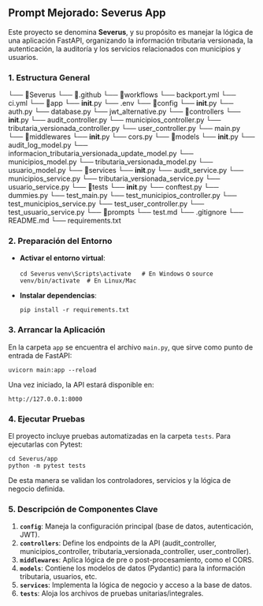 
## Prompt Mejorado: Severus App

Este proyecto se denomina **Severus**, y su propósito es manejar la lógica de una aplicación FastAPI, organizando la información tributaria versionada, la autenticación, la auditoría y los servicios relacionados con municipios y usuarios.

### 1. Estructura General

└── 📁Severus
    └── 📁.github
        └── 📁workflows
            └── backport.yml
            └── ci.yml
    └── 📁app
        └── __init__.py
        └── .env
        └── 📁config
            └── __init__.py
            └── auth.py
            └── database.py
            └── jwt_alternative.py
        └── 📁controllers
            └── __init__.py
            └── audit_controller.py
            └── municipios_controller.py
            └── tributaria_versionada_controller.py
            └── user_controller.py
        └── main.py
        └── 📁middlewares
            └── __init__.py
            └── cors.py
        └── 📁models
            └── __init__.py
            └── audit_log_model.py
            └── informacion_tributaria_versionada_update_model.py
            └── municipios_model.py
            └── tributaria_versionada_model.py
            └── usuario_model.py
        └── 📁services
            └── __init__.py
            └── audit_service.py
            └── municipios_service.py
            └── tributaria_versionada_service.py
            └── usuario_service.py
        └── 📁tests
            └── __init__.py
            └── conftest.py
            └── dummies.py
            └── test_main.py
            └── test_municipios_controller.py
            └── test_municipios_service.py
            └── test_user_controller.py
            └── test_usuario_service.py
    └── 📁prompts
        └── test.md
    └── .gitignore
    └── README.md
    └── requirements.txt


### 2. Preparación del Entorno

-   **Activar el entorno virtual**:

    `cd Severus`
    `venv\Scripts\activate   # En Windows`
    o
    `source venv/bin/activate  # En Linux/Mac`
    
-   **Instalar dependencias**:

    `pip install -r requirements.txt` 
    

### 3. Arrancar la Aplicación

En la carpeta `app` se encuentra el archivo `main.py`, que sirve como punto de entrada de FastAPI:

    uvicorn main:app --reload 

Una vez iniciado, la API estará disponible en:

    http://127.0.0.1:8000

### 4. Ejecutar Pruebas

El proyecto incluye pruebas automatizadas en la carpeta `tests`. Para ejecutarlas con Pytest:

    cd Severus/app
    python -m pytest tests 

De esta manera se validan los controladores, servicios y la lógica de negocio definida.

### 5. Descripción de Componentes Clave

1.  **`config`**: Maneja la configuración principal (base de datos, autenticación, JWT).
2.  **`controllers`**: Define los endpoints de la API (audit_controller, municipios_controller, tributaria_versionada_controller, user_controller).
3.  **`middlewares`**: Aplica lógica de pre o post-procesamiento, como el CORS.
4.  **`models`**: Contiene los modelos de datos (Pydantic) para la información tributaria, usuarios, etc.
5.  **`services`**: Implementa la lógica de negocio y acceso a la base de datos.
6.  **`tests`**: Aloja los archivos de pruebas unitarias/integrales.
